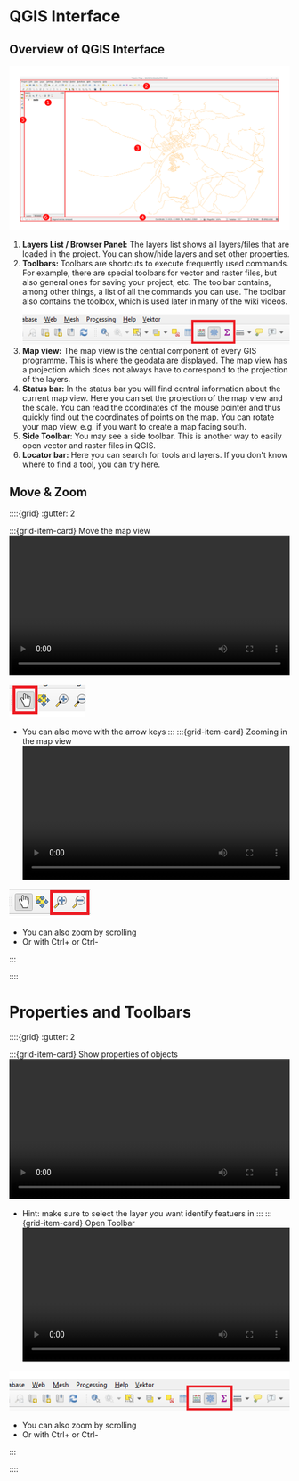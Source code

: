 # QGIS Interface

## Overview of QGIS Interface


![](/fig/gui_numbered.png)   

1. __Layers List / Browser Panel:__ The layers list shows all layers/files that are loaded in the project. You can show/hide layers and set other properties.
2. __Toolbars:__  Toolbars are shortcuts to execute frequently used commands. For example, there are special toolbars for vector and raster files, but also general ones for saving your project, etc. The toolbar contains, among other things, a list of all the commands you can use. The toolbar also contains the toolbox, which is used later in many of the wiki videos.
![](/fig/Geschlossene_Toolbox_01.png)
3. __Map view:__ The map view is the central component of every GIS programme. This is where the geodata are displayed. The map view has a projection which does not always have to correspond to the projection of the layers.
4. __Status bar:__ In the status bar you will find central information about the current map view. Here you can set the projection of the map view and the scale. You can read the coordinates of the mouse pointer and thus quickly find out the coordinates of points on the map. You can rotate your map view, e.g. if you want to create a map facing south.
5. __Side Toolbar__: You may see a side toolbar. This is another way to easily open vector and raster files in QGIS.
6. __Locator bar:__ Here you can search for tools and layers. If you don't know where to find a tool, you can try here.

## Move & Zoom

::::{grid}
:gutter: 2

:::{grid-item-card} Move the map view
<video width="100%" controls src="https://github.com/GIScience/gis-training-resource-center/raw/main/fig/qgis_move.mp4"></video>

![](/fig/qgis_move_symbol.png)
* You can also move with the arrow keys
:::
:::{grid-item-card} Zooming in the map view
<video width="100%" controls src="https://github.com/GIScience/gis-training-resource-center/raw/main/fig/qgis_zoom.mp4"></video>

![](/fig/qgis_zoom_symbol.png)
* You can also zoom by scrolling
* Or with Ctrl+ or Ctrl-

:::

::::

# Properties and Toolbars



::::{grid}
:gutter: 2

:::{grid-item-card} Show properties of objects
<video width="100%" controls src="https://github.com/GIScience/gis-training-resource-center/raw/main/fig/qgis_identify.mp4"></video>

* Hint: make sure to select the layer you want identify featuers in 
:::
:::{grid-item-card} Open Toolbar
<video width="100%" controls src="https://github.com/GIScience/gis-training-resource-center/raw/main/fig/qgis_open_toolbars.mp4"></video>

![](/fig/Geschlossene_Toolbox_01.png)
* You can also zoom by scrolling
* Or with Ctrl+ or Ctrl- 

:::

::::


